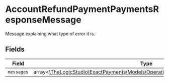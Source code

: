 # AccountRefundPaymentPaymentsResponseMessage

Message explaining what type of error it is.


## Fields

| Field                                                                                                                                          | Type                                                                                                                                           | Required                                                                                                                                       | Description                                                                                                                                    |
| ---------------------------------------------------------------------------------------------------------------------------------------------- | ---------------------------------------------------------------------------------------------------------------------------------------------- | ---------------------------------------------------------------------------------------------------------------------------------------------- | ---------------------------------------------------------------------------------------------------------------------------------------------- |
| `messages`                                                                                                                                     | array<[\TheLogicStudio\ExactPayments\Models\Operations\AccountRefundPaymentMessages](../../Models/Operations/AccountRefundPaymentMessages.md)> | :heavy_minus_sign:                                                                                                                             | N/A                                                                                                                                            |